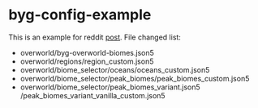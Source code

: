 # byg-config-example
This is an example for reddit [post](https://www.reddit.com/r/feedthebeast/comments/13vvewg/oh_the_biomes_youll_go_118_configuration_explain/).
File changed list:
- overworld/byg-overworld-biomes.json5
- overworld/regions/region_custom.json5
- overworld/biome_selector/oceans/oceans_custom.json5
- overworld/biome_selector/peak_biomes/peak_biomes_custom.json5
- overworld/biome_selector/peak_biomes_variant.json5  /peak_biomes_variant_vanilla_custom.json5
